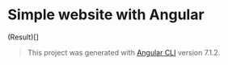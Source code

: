 # Simple website with Angular

(Result)[]

> This project was generated with [Angular CLI](https://github.com/angular/angular-cli) version 7.1.2.